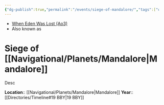 ```yaml
---
{"dg-publish":true,"permalink":"/events/siege-of-mandalore/","tags":["occupation","unfinished","event"]}
---
```


- [When Eden Was Lost (Ao3)](https://archiveofourown.org/works/19334440/chapters/45992584)
- Also known as 
# Siege of [[Navigational/Planets/Mandalore\|Mandalore]]
Desc

**Location**::  [[Navigational/Planets/Mandalore\|Mandalore]]
**Year**::  [[Directories/Timeline#19 BBY\|19 BBY]]